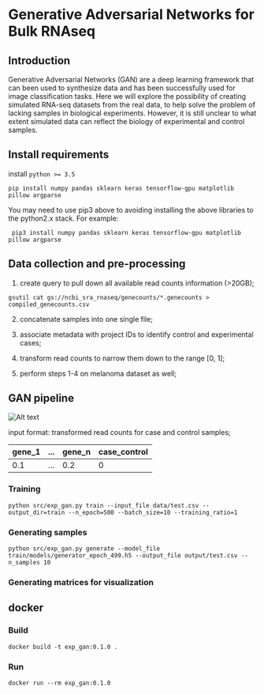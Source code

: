 # Generative Adversarial Networks for Bulk RNAseq

## Introduction
Generative Adversarial Networks (GAN) are a deep learning framework that can been used to synthesize data and has been successfully used for image classification tasks. Here we will explore the possibility of creating simulated RNA-seq datasets from the real data, to help solve the problem of lacking samples in biological experiments. However, it is still unclear to what extent simulated data can reflect the biology of experimental and control samples.     

## Install requirements
install `python >= 3.5`

```
pip install numpy pandas sklearn keras tensorflow-gpu matplotlib pillow argparse
```
You may need to use pip3 above to avoiding installing the above libraries to the python2.x stack. For example:
```
 pip3 install numpy pandas sklearn keras tensorflow-gpu matplotlib pillow argparse
```

## Data collection and pre-processing

1. create query to pull down all available read counts information (>20GB); 

```
gsutil cat gs://ncbi_sra_rnaseq/genecounts/*.genecounts > compiled_genecounts.csv
```

2. concatenate samples into one single file;

3. associate metadata with project IDs to identify control and experimental cases;

4. transform read counts to narrow them down to the range [0, 1];

5. perform steps 1-4 on melanoma dataset as well;

## GAN pipeline

![Alt text](https://raw.githubusercontent.com/NCBI-Hackathons/RNA-Seq-in-the-Cloud/master/Generative%20Adversarial%20Networks/GAN_pipeline.tiff?raw=true "Title")

input format: transformed read counts for case and control samples;

| gene_1 | ... | gene_n | case_control |
| ------ | --- | ------ | ------------ |
| 0.1    | ... | 0.2    | 0            |

### Training

```
python src/exp_gan.py train --input_file data/test.csv --output_dir=train --n_epoch=500 --batch_size=10 --training_ratio=1
```

### Generating samples

```
python src/exp_gan.py generate --model_file train/models/generator_epoch_499.h5 --output_file output/test.csv --n_samples 10
```

### Generating matrices for visualization


## docker
### Build 
```
docker build -t exp_gan:0.1.0 .
```
### Run
```
docker run --rm exp_gan:0.1.0
```
